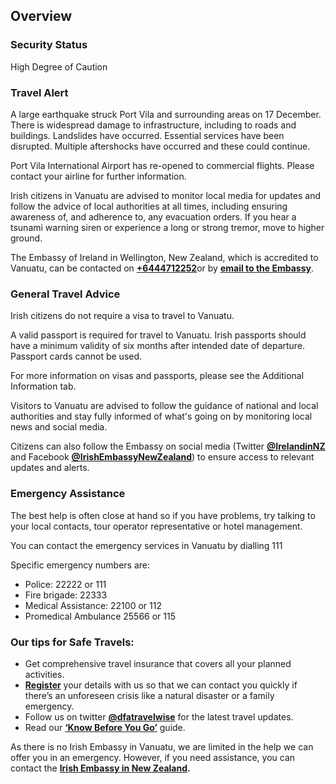 ## Overview

### **Security Status**

High Degree of Caution

### Travel Alert

A large earthquake struck Port Vila and surrounding areas on 17 December. There is widespread damage to infrastructure, including to roads and buildings. Landslides have occurred. Essential services have been disrupted. Multiple aftershocks have occurred and these could continue.

Port Vila International Airport has re-opened to commercial flights. Please contact your airline for further information.

Irish citizens in Vanuatu are advised to monitor local media for updates and follow the advice of local authorities at all times, including ensuring awareness of, and adherence to, any evacuation orders. If you hear a tsunami warning siren or experience a long or strong tremor, move to higher ground.

The Embassy of Ireland in Wellington, New Zealand, which is accredited to Vanuatu, can be contacted on [**+6444712252**](tel:006444712252)or by [**email to the Embassy**](/en/new-zealand/wellington/contact/).

### **General Travel Advice**

Irish citizens do not require a visa to travel to Vanuatu.

A valid passport is required for travel to Vanuatu. Irish passports should have a minimum validity of six months after intended date of departure. Passport cards cannot be used.

For more information on visas and passports, please see the Additional Information tab.

Visitors to Vanuatu are advised to follow the guidance of national and local authorities and stay fully informed of what's going on by monitoring local news and social media.

Citizens can also follow the Embassy on social media (Twitter [**@IrelandinNZ**](https://twitter.com/IrelandinNZ) and Facebook [**@IrishEmbassyNewZealand**](https://www.facebook.com/irishembassynewzealand/)) to ensure access to relevant updates and alerts.

### **Emergency Assistance**

The best help is often close at hand so if you have problems, try talking to your local contacts, tour operator representative or hotel management.

You can contact the emergency services in Vanuatu by dialling 111

Specific emergency numbers are:

* Police: 22222 or 111
* Fire brigade: 22333
* Medical Assistance: 22100 or 112
* Promedical Ambulance 25566 or 115

### **Our tips for Safe Travels:**

* Get comprehensive travel insurance that covers all your planned activities.
* [**Register**](/en/dfa/overseas-travel/citizens-registration/) your details with us so that we can contact you quickly if there’s an unforeseen crisis like a natural disaster or a family emergency.
* Follow us on twitter [**@dfatravelwise**](https://www.twitter.com/DFATravelWise) for the latest travel updates.
* Read our [**‘Know Before You Go’**](/en/dfa/overseas-travel/know-before-you-go/) guide.

As there is no Irish Embassy in Vanuatu, we are limited in the help we can offer you in an emergency. However, if you need assistance, you can contact the [**Irish Embassy in New Zealand**](/en/new-zealand/wellington/)**.**
